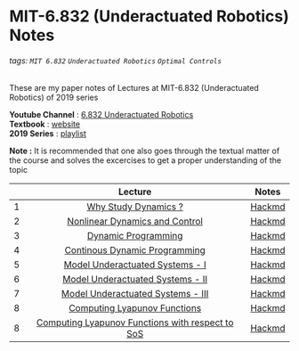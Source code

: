 # MIT-6.832 (Underactuated Robotics) Notes

###### tags: `MIT 6.832` `Underactuated Robotics` `Optimal Controls`

These are my paper notes of Lectures at MIT-6.832 (Underactuated Robotics) of 2019 series

**Youtube Channel** : [6.832 Underactuated Robotics](https://www.youtube.com/channel/UChfUOAhz7ynELF-s_1LPpWg)  
**Textbook** : [website](http://underactuated.csail.mit.edu/)  
**2019 Series** : [playlist](https://www.youtube.com/playlist?list=PLkx8KyIQkMfVG-tWyV3CcQbon0Mh5zYaj)

**Note :** It is recommended that one also goes through the textual matter of the course and solves the excercises to get a proper understanding of the topic

|   | Lecture                                                                          | Notes                                                         | 
|:-:| :---:                                                                            | :-:                                                           |
| 1 | [Why Study Dynamics ?](https://youtu.be/_1CtAHVea8I)                             | [Hackmd](https://hackmd.io/@16bggrZRTwyEEybTEZnBVw/H1lkxbXJw) |
| 2 | [Nonlinear Dynamics and Control](https://youtu.be/jvj4WefJ0S0)                   | [Hackmd](https://hackmd.io/@16bggrZRTwyEEybTEZnBVw/Sy0QEVEyP) |
| 3 | [Dynamic Programming](https://youtu.be/oaRB_NqOvSU)                              | [Hackmd](https://hackmd.io/@16bggrZRTwyEEybTEZnBVw/BJDLpE4kP) |   
| 4 | [Continous Dynamic Programming](https://youtu.be/bMiiC94FJ5E)                    | [Hackmd](https://hackmd.io/@16bggrZRTwyEEybTEZnBVw/B117n_HkD) |   
| 5 | [Model Underactuated Systems - I](https://youtu.be/VX86z8U4OsA)                  | [Hackmd](https://hackmd.io/@16bggrZRTwyEEybTEZnBVw/HJTc1YHkD) |   
| 6 | [Model Underactuated Systems - II](https://youtu.be/T-aON2JHajs)                 | [Hackmd](https://hackmd.io/@16bggrZRTwyEEybTEZnBVw/B1wAWKBkP) |   
| 7 | [Model Underactuated Systems - III](https://youtu.be/h5Po8WSaQcE)                | [Hackmd](https://hackmd.io/@16bggrZRTwyEEybTEZnBVw/HyAwXKHJP) |   
| 8 | [Computing Lyapunov Functions](https://youtu.be/x2-WsFxsNd0)                     | [Hackmd](https://hackmd.io/@16bggrZRTwyEEybTEZnBVw/rJfpLfZfP) | 
| 8 | [Computing Lyapunov Functions with respect to SoS](https://youtu.be/OOUBpAsJLrY) | [Hackmd](https://hackmd.io/@16bggrZRTwyEEybTEZnBVw/rJfpLfZfP) |   



